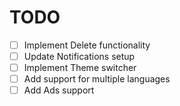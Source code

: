 # TODO

- [ ] Implement Delete functionality
- [ ] Update Notifications setup
- [ ] Implement Theme switcher
- [ ] Add support for multiple languages
- [ ] Add Ads support
